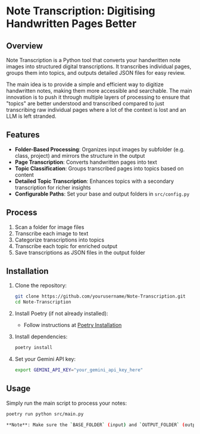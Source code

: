 # Note Transcription: Digitising Handwritten Pages Better 

## Overview
Note Transcription is a Python tool that converts your handwritten note images into structured digital transcriptions. It transcribes individual pages, groups them into topics, and outputs detailed JSON files for easy review.

The main idea is to provide a simple and efficient way to digitize handwritten notes, making them more accessible and searchable. The main innovation is to push it through multiple layers of processing to ensure that "topics" are better understood and transcribed compared to just transcribing raw individual pages where a lot of the context is lost and an LLM is left stranded.

## Features
- **Folder-Based Processing**: Organizes input images by subfolder (e.g. class, project) and mirrors the structure in the output
- **Page Transcription**: Converts handwritten pages into text
- **Topic Classification**: Groups transcribed pages into topics based on content
- **Detailed Topic Transcription**: Enhances topics with a secondary transcription for richer insights
- **Configurable Paths**: Set your base and output folders in `src/config.py`

## Process
1. Scan a folder for image files
2. Transcribe each image to text
3. Categorize transcriptions into topics
4. Transcribe each topic for enriched output
5. Save transcriptions as JSON files in the output folder

## Installation

1. Clone the repository:
   ```bash
   git clone https://github.com/yourusername/Note-Transcription.git
   cd Note-Transcription
   ```

2. Install Poetry (if not already installed):
   - Follow instructions at [Poetry Installation](https://python-poetry.org/docs/#installation)

3. Install dependencies:
   ```bash
   poetry install
   ```

4. Set your Gemini API key:
   ```bash
   export GEMINI_API_KEY="your_gemini_api_key_here"
   ```

## Usage
Simply run the main script to process your notes:
```bash
poetry run python src/main.py

**Note**: Make sure the `BASE_FOLDER` (input) and `OUTPUT_FOLDER` (output) are correctly defined in `src/config.py`.
